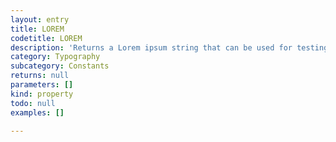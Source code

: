 ```yaml
---
layout: entry
title: LOREM
codetitle: LOREM
description: 'Returns a Lorem ipsum string that can be used for testing.'
category: Typography
subcategory: Constants
returns: null
parameters: []
kind: property
todo: null
examples: []

---
```

